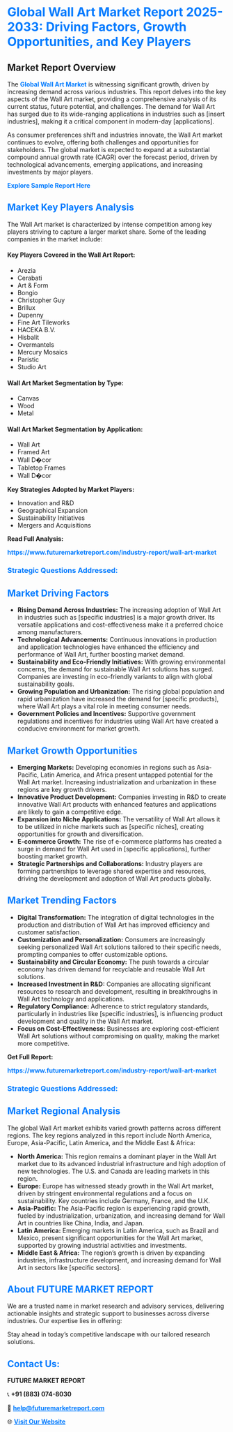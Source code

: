 <h1 style="color: #007BFF;">Global Wall Art Market Report 2025-2033: Driving Factors, Growth Opportunities, and Key Players</h1>

<section id="overview">
<h2>Market Report Overview</h2>
<p>The <a href="https://www.futuremarketreport.com/industry-report/wall-art-market" style="color: #007BFF; text-decoration: none;"><strong>Global Wall Art Market</strong></a> is witnessing significant growth, driven by increasing demand across various industries. This report delves into the key aspects of the Wall Art market, providing a comprehensive analysis of its current status, future potential, and challenges. The demand for Wall Art has surged due to its wide-ranging applications in industries such as [insert industries], making it a critical component in modern-day [applications].</p>
<p>As consumer preferences shift and industries innovate, the Wall Art market continues to evolve, offering both challenges and opportunities for stakeholders. The global market is expected to expand at a substantial compound annual growth rate (CAGR) over the forecast period, driven by technological advancements, emerging applications, and increasing investments by major players.</p>
</section>

<section id="overview">
<p><a href="https://www.futuremarketreport.com/request-sample/reportId=105690" style="color: #007BFF; text-decoration: none;"><strong>Explore Sample Report Here</strong></a></p>
</section>

<section id="key-players">
<h2 style="color: #007BFF;">Market Key Players Analysis</h2>
<p>The Wall Art market is characterized by intense competition among key players striving to capture a larger market share. Some of the leading companies in the market include:</p>
<h4>Key Players Covered in the Wall Art Report:</h4>
<ul><li>Arezia</li><li>Cerabati</li><li>Art &amp; Form</li><li>Bongio</li><li>Christopher Guy</li><li>Brillux</li><li>Dupenny</li><li>Fine Art Tileworks</li><li>HACEKA B.V.</li><li>Hisbalit</li><li>Overmantels</li><li>Mercury Mosaics</li><li>Paristic</li><li>Studio Art</li></ul>
<h4>Wall Art Market Segmentation by Type:</h4>
<ul><li>Canvas</li><li>Wood</li><li>Metal</li></ul>

<h4>Wall Art Market Segmentation by Application:</h4>
<ul><li>Wall Art</li><li>Framed Art</li><li>Wall D�cor</li><li>Tabletop Frames</li><li>Wall D�cor</li></ul>
<p><strong>Key Strategies Adopted by Market Players:</strong></p>
<ul>
<li>Innovation and R&D</li>
<li>Geographical Expansion</li>
<li>Sustainability Initiatives</li>
<li>Mergers and Acquisitions</li>
</ul>
</section>

<section>
<p><strong>Read Full Analysis: </strong></p><a href="https://www.futuremarketreport.com/industry-report/wall-art-market" style="color: #007BFF; text-decoration: none;"><strong>https://www.futuremarketreport.com/industry-report/wall-art-market</strong></a>
<h3 style="color: #007BFF;">Strategic Questions Addressed:</h3>
</section>

<section id="driving-factors">
<h2 style="color: #007BFF;">Market Driving Factors</h2>
<ul>
<li><strong>Rising Demand Across Industries:</strong> The increasing adoption of Wall Art in industries such as [specific industries] is a major growth driver. Its versatile applications and cost-effectiveness make it a preferred choice among manufacturers.</li>
<li><strong>Technological Advancements:</strong> Continuous innovations in production and application technologies have enhanced the efficiency and performance of Wall Art, further boosting market demand.</li>
<li><strong>Sustainability and Eco-Friendly Initiatives:</strong> With growing environmental concerns, the demand for sustainable Wall Art solutions has surged. Companies are investing in eco-friendly variants to align with global sustainability goals.</li>
<li><strong>Growing Population and Urbanization:</strong> The rising global population and rapid urbanization have increased the demand for [specific products], where Wall Art plays a vital role in meeting consumer needs.</li>
<li><strong>Government Policies and Incentives:</strong> Supportive government regulations and incentives for industries using Wall Art have created a conducive environment for market growth.</li>
</ul>
</section>

<section id="growth-opportunities">
<h2 style="color: #007BFF;">Market Growth Opportunities</h2>
<ul>
<li><strong>Emerging Markets:</strong> Developing economies in regions such as Asia-Pacific, Latin America, and Africa present untapped potential for the Wall Art market. Increasing industrialization and urbanization in these regions are key growth drivers.</li>
<li><strong>Innovative Product Development:</strong> Companies investing in R&D to create innovative Wall Art products with enhanced features and applications are likely to gain a competitive edge.</li>
<li><strong>Expansion into Niche Applications:</strong> The versatility of Wall Art allows it to be utilized in niche markets such as [specific niches], creating opportunities for growth and diversification.</li>
<li><strong>E-commerce Growth:</strong> The rise of e-commerce platforms has created a surge in demand for Wall Art used in [specific applications], further boosting market growth.</li>
<li><strong>Strategic Partnerships and Collaborations:</strong> Industry players are forming partnerships to leverage shared expertise and resources, driving the development and adoption of Wall Art products globally.</li>
</ul>
</section>

<section id="trending-factors">
<h2 style="color: #007BFF;">Market Trending Factors</h2>
<ul>
<li><strong>Digital Transformation:</strong> The integration of digital technologies in the production and distribution of Wall Art has improved efficiency and customer satisfaction.</li>
<li><strong>Customization and Personalization:</strong> Consumers are increasingly seeking personalized Wall Art solutions tailored to their specific needs, prompting companies to offer customizable options.</li>
<li><strong>Sustainability and Circular Economy:</strong> The push towards a circular economy has driven demand for recyclable and reusable Wall Art solutions.</li>
<li><strong>Increased Investment in R&D:</strong> Companies are allocating significant resources to research and development, resulting in breakthroughs in Wall Art technology and applications.</li>
<li><strong>Regulatory Compliance:</strong> Adherence to strict regulatory standards, particularly in industries like [specific industries], is influencing product development and quality in the Wall Art market.</li>
<li><strong>Focus on Cost-Effectiveness:</strong> Businesses are exploring cost-efficient Wall Art solutions without compromising on quality, making the market more competitive.</li>
</ul>
</section>

<section>
<p><strong>Get Full Report: </strong></p><a href="https://www.futuremarketreport.com/industry-report/wall-art-market" style="color: #007BFF; text-decoration: none;"><strong>https://www.futuremarketreport.com/industry-report/wall-art-market</strong></a>
<h3 style="color: #007BFF;">Strategic Questions Addressed:</h3>
</section>


<section id="regional-analysis">
<h2 style="color: #007BFF;">Market Regional Analysis</h2>
<p>The global Wall Art market exhibits varied growth patterns across different regions. The key regions analyzed in this report include North America, Europe, Asia-Pacific, Latin America, and the Middle East & Africa:</p>
<ul>
<li><strong>North America:</strong> This region remains a dominant player in the Wall Art market due to its advanced industrial infrastructure and high adoption of new technologies. The U.S. and Canada are leading markets in this region.</li>
<li><strong>Europe:</strong> Europe has witnessed steady growth in the Wall Art market, driven by stringent environmental regulations and a focus on sustainability. Key countries include Germany, France, and the U.K.</li>
<li><strong>Asia-Pacific:</strong> The Asia-Pacific region is experiencing rapid growth, fueled by industrialization, urbanization, and increasing demand for Wall Art in countries like China, India, and Japan.</li>
<li><strong>Latin America:</strong> Emerging markets in Latin America, such as Brazil and Mexico, present significant opportunities for the Wall Art market, supported by growing industrial activities and investments.</li>
<li><strong>Middle East & Africa:</strong> The region’s growth is driven by expanding industries, infrastructure development, and increasing demand for Wall Art in sectors like [specific sectors].</li>
</ul>
</section>

<footer>
<h2 style="color: #007BFF;">About FUTURE MARKET REPORT</h2>
<p>We are a trusted name in market research and advisory services, delivering actionable insights and strategic support to businesses across diverse industries. Our expertise lies in offering:</p>

<p>Stay ahead in today’s competitive landscape with our tailored research solutions.</p>

<h2 style="color: #007BFF;">Contact Us:</h2>
<p><strong>FUTURE MARKET REPORT</strong></p>
<p>📞 <strong>+91 (883) 074-8030</strong></p>
<p>📧 <strong><a href="mailto:help@futuremarketreport.com" style="color: #007BFF;">help@futuremarketreport.com</a></strong></p>
<p>🌐 <strong><a href="https://www.futuremarketreport.com/" style="color: #007BFF;">Visit Our Website</a></strong></p>
</footer>